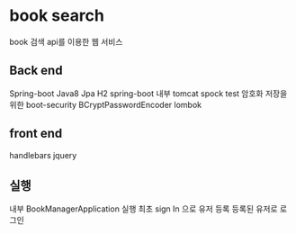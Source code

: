 # book search 
book 검색 api를 이용한 웹 서비스 


## Back end 
Spring-boot
Java8
Jpa
H2
spring-boot 내부 tomcat
spock test
암호화 저장을 위한 boot-security BCryptPasswordEncoder
lombok  

## front end
handlebars
jquery

## 실행 
내부 BookManagerApplication 실행
최초 sign In 으로 유저 등록
등록된 유저로 로그인
